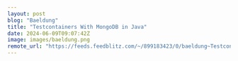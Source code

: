 ```yaml
---
layout: post
blog: "Baeldung"
title: "Testcontainers With MongoDB in Java"
date: 2024-06-09T09:07:42Z
image: images/baeldung.png
remote_url: "https://feeds.feedblitz.com/~/899183423/0/baeldung~Testcontainers-With-MongoDB-in-Java"
---
```

